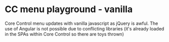 # CC menu playground - vanilla

Core Control menu updates with vanilla javascript as jQuery is awful.
The use of Angular is not possible due to conflicting libraries (it's already loaded in the SPAs within Core Control so there are toys thrown)